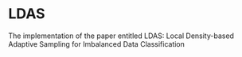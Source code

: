 # LDAS
The implementation of the paper entitled LDAS: Local Density-based Adaptive Sampling for Imbalanced Data Classification
